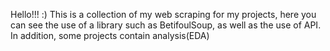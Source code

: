 Hello!!! :)
This is a collection of my web scraping for my projects, here you can see the use of a library such as BetifoulSoup, as well as the use of API.
In addition, some projects contain analysis(EDA)
